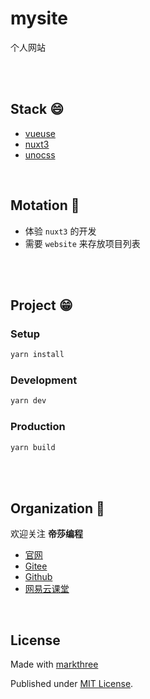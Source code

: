 # mysite

个人网站

<br />
<br />

## Stack 😄

- [vueuse](https://vueuse.org/)
- [nuxt3](https://v3.nuxtjs.org/)
- [unocss](https://github.com/unocss/unocss)

<br />

## Motation 🤗

- 体验 `nuxt3` 的开发
- 需要 `website` 来存放项目列表

<br />
<br />

## Project 😁

### Setup

```bash
yarn install
```

### Development

```bash
yarn dev
```

### Production

```bash
yarn build
```

<br />
<br />

## Organization 🦔

欢迎关注 **帝莎编程**

- [官网](http://dishaxy.dishait.cn/)
- [Gitee](https://gitee.com/dishait)
- [Github](https://github.com/dishait)
- [网易云课堂](https://study.163.com/provider/480000001892585/index.htm?share=2&shareId=480000001892585)

<br />

## License

Made with [markthree](https://mt3.netlify.app/)

Published under [MIT License](./LICENSE).
